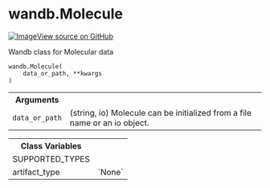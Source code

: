# wandb.Molecule

<!-- Insert buttons and diff -->


[![Image](https://www.tensorflow.org/images/GitHub-Mark-32px.png)View source on GitHub](https://www.github.com/wandb/client/tree/master/wandb/data_types.py#L1041-L1127)



Wandb class for Molecular data

<pre>
<code>wandb.Molecule(
    data_or_path, **kwargs
)
</code></pre>



<!-- Placeholder for "Used in" -->


<!-- Tabular view -->
 <table>
<tr><th>Arguments</th></tr>

<tr>
<td>
<code>data_or_path</code>
</td>
<td>
(string, io) Molecule can be initialized 
from a file name or an io object.
</td>
</tr>
</table>





<!-- Tabular view -->
 <table>
<tr><th>Class Variables</th></tr>

<tr>
<td>
SUPPORTED_TYPES<a id="SUPPORTED_TYPES"></a>
</td>
<td>

</td>
</tr><tr>
<td>
artifact_type<a id="artifact_type"></a>
</td>
<td>
`None`
</td>
</tr>
</table>

